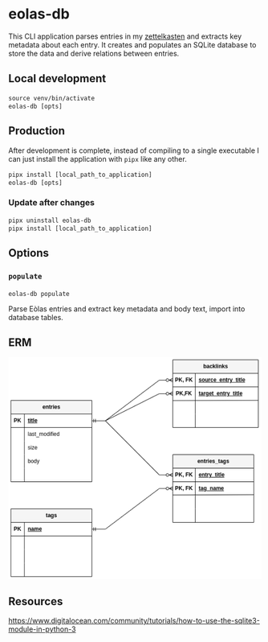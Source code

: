 # eolas-db

This CLI application parses entries in my
[zettelkasten](https://github.com/thomasabishop/eolas) and extracts key metadata
about each entry. It creates and populates an SQLite database to store the data and derive
relations between entries.

## Local development

```
source venv/bin/activate
eolas-db [opts]
```

## Production

After development is complete, instead of compiling to a single executable I can just install the application
with `pipx` like any other.

```
pipx install [local_path_to_application]
eolas-db [opts]
```

### Update after changes

```
pipx uninstall eolas-db
pipx install [local_path_to_application]
```

## Options

### `populate`

```
eolas-db populate
```

Parse Eòlas entries and extract key metadata and body text, import into database
tables.

## ERM

![ERM diagram for eolas-db](./eolas-db-ERM.png)

## Resources

https://www.digitalocean.com/community/tutorials/how-to-use-the-sqlite3-module-in-python-3

